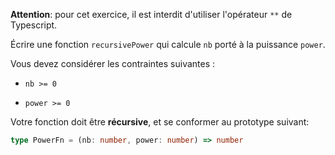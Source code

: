 **Attention**: pour cet exercice, il est interdit d'utiliser l'opérateur `**` de Typescript.

Écrire une fonction `recursivePower` qui calcule `nb` porté à la puissance `power`.

Vous devez considérer les contraintes suivantes :

- `nb >= 0`

- `power >= 0`

Votre fonction doit être **récursive**, et se conformer au prototype suivant:

```typescript
type PowerFn = (nb: number, power: number) => number
```